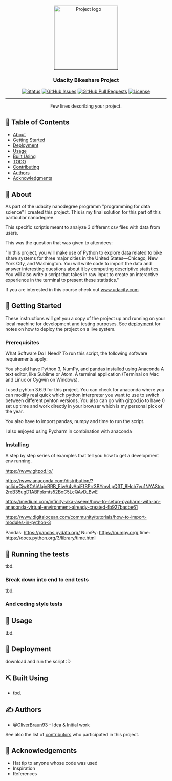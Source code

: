 <p align="center">
  <a href="" rel="noopener">
 <img width=200px height=200px src="https://i.imgur.com/6wj0hh6.jpg" alt="Project logo"></a>
</p>

<h3 align="center">Udacity Bikeshare Project</h3>

<div align="center">

[![Status](https://img.shields.io/badge/status-active-success.svg)]()
[![GitHub Issues](https://img.shields.io/github/issues/kylelobo/The-Documentation-Compendium.svg)](https://github.com/kylelobo/The-Documentation-Compendium/issues)
[![GitHub Pull Requests](https://img.shields.io/github/issues-pr/kylelobo/The-Documentation-Compendium.svg)](https://github.com/kylelobo/The-Documentation-Compendium/pulls)
[![License](https://img.shields.io/badge/license-MIT-blue.svg)](/LICENSE)

</div>

---

<p align="center"> Few lines describing your project.
    <br> 
</p>

## 📝 Table of Contents

- [About](#about)
- [Getting Started](#getting_started)
- [Deployment](#deployment)
- [Usage](#usage)
- [Built Using](#built_using)
- [TODO](../TODO.md)
- [Contributing](../CONTRIBUTING.md)
- [Authors](#authors)
- [Acknowledgments](#acknowledgement)

## 🧐 About <a name = "about"></a>

As part of the udacity nanodegree programm "programming for data science" I created this project. This is my final solution for this part of this particullar nanodegree. 

This specific scriptis meant to analyze 3 different csv files with data from users.

This was the question that was given to attendees: 

"In this project, you will make use of Python to explore data related to bike share systems for three major cities in the United States—Chicago, New York City, and Washington. You will write code to import the data and answer interesting questions about it by computing descriptive statistics. You will also write a script that takes in raw input to create an interactive experience in the terminal to present these statistics."

If you are interested in this course check out www.udacity.com

## 🏁 Getting Started <a name = "getting_started"></a>

These instructions will get you a copy of the project up and running on your local machine for development and testing purposes. See [deployment](#deployment) for notes on how to deploy the project on a live system.



### Prerequisites

What Software Do I Need?
To run this script, the following software requirements apply:

You should have Python 3, NumPy, and pandas installed using Anaconda
A text editor, like Sublime or Atom.
A terminal application (Terminal on Mac and Linux or Cygwin on Windows).

I used pyhton 3.6.9 for this project. You can check for anaconda where you can modify real quick which python interpreter you want to use to switch between different pyhton versions. 
You also can go with gitpod.io to have 0 set up time and work directly in your browser which is my personal pick of the year. 

You also have to import pandas, numpy and time to run the script.

I also enjoyed using Pycharm in combination with anaconda

### Installing

A step by step series of examples that tell you how to get a development env running.

https://www.gitpod.io/

https://www.anaconda.com/distribution/?gclid=CjwKCAiAlajvBRB_EiwA4vAqiFfBPrr3BYmvLpQ3T_8Hch7yu1NYAStpc2reB35ugD1ABFpkmts52BoC5LcQAvD_BwE

https://medium.com/infinity-aka-aseem/how-to-setup-pycharm-with-an-anaconda-virtual-environment-already-created-fb927bacbe61

https://www.digitalocean.com/community/tutorials/how-to-import-modules-in-python-3

Pandas: https://pandas.pydata.org/
NumPy: https://numpy.org/
time: https://docs.python.org/3/library/time.html




## 🔧 Running the tests <a name = "tests"></a>

tbd.

### Break down into end to end tests

tbd.

### And coding style tests


## 🎈 Usage <a name="usage"></a>

tbd.

## 🚀 Deployment <a name = "deployment"></a>

download and run the script :D

## ⛏️ Built Using <a name = "built_using"></a>

- tbd.

## ✍️ Authors <a name = "authors"></a>

- [@OliverBraun93](https://github.com/Browniver) - Idea & Initial work

See also the list of [contributors](https://github.com/Browniver) who participated in this project.

## 🎉 Acknowledgements <a name = "acknowledgement"></a>

- Hat tip to anyone whose code was used
- Inspiration
- References
